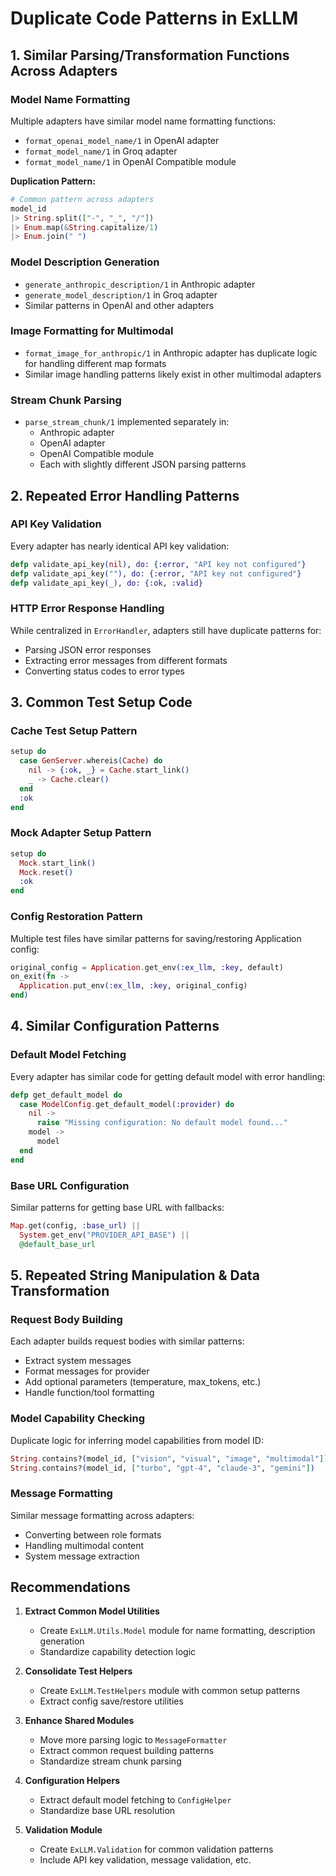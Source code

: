 # Duplicate Code Patterns in ExLLM

## 1. Similar Parsing/Transformation Functions Across Adapters

### Model Name Formatting
Multiple adapters have similar model name formatting functions:
- `format_openai_model_name/1` in OpenAI adapter
- `format_model_name/1` in Groq adapter  
- `format_model_name/1` in OpenAI Compatible module

**Duplication Pattern:**
```elixir
# Common pattern across adapters
model_id
|> String.split(["-", "_", "/"])
|> Enum.map(&String.capitalize/1)
|> Enum.join(" ")
```

### Model Description Generation
- `generate_anthropic_description/1` in Anthropic adapter
- `generate_model_description/1` in Groq adapter
- Similar patterns in OpenAI and other adapters

### Image Formatting for Multimodal
- `format_image_for_anthropic/1` in Anthropic adapter has duplicate logic for handling different map formats
- Similar image handling patterns likely exist in other multimodal adapters

### Stream Chunk Parsing
- `parse_stream_chunk/1` implemented separately in:
  - Anthropic adapter
  - OpenAI adapter
  - OpenAI Compatible module
  - Each with slightly different JSON parsing patterns

## 2. Repeated Error Handling Patterns

### API Key Validation
Every adapter has nearly identical API key validation:
```elixir
defp validate_api_key(nil), do: {:error, "API key not configured"}
defp validate_api_key(""), do: {:error, "API key not configured"}
defp validate_api_key(_), do: {:ok, :valid}
```

### HTTP Error Response Handling
While centralized in `ErrorHandler`, adapters still have duplicate patterns for:
- Parsing JSON error responses
- Extracting error messages from different formats
- Converting status codes to error types

## 3. Common Test Setup Code

### Cache Test Setup Pattern
```elixir
setup do
  case GenServer.whereis(Cache) do
    nil -> {:ok, _} = Cache.start_link()
    _ -> Cache.clear()
  end
  :ok
end
```

### Mock Adapter Setup Pattern
```elixir
setup do
  Mock.start_link()
  Mock.reset()
  :ok
end
```

### Config Restoration Pattern
Multiple test files have similar patterns for saving/restoring Application config:
```elixir
original_config = Application.get_env(:ex_llm, :key, default)
on_exit(fn ->
  Application.put_env(:ex_llm, :key, original_config)
end)
```

## 4. Similar Configuration Patterns

### Default Model Fetching
Every adapter has similar code for getting default model with error handling:
```elixir
defp get_default_model do
  case ModelConfig.get_default_model(:provider) do
    nil ->
      raise "Missing configuration: No default model found..."
    model ->
      model
  end
end
```

### Base URL Configuration
Similar patterns for getting base URL with fallbacks:
```elixir
Map.get(config, :base_url) || 
  System.get_env("PROVIDER_API_BASE") || 
  @default_base_url
```

## 5. Repeated String Manipulation & Data Transformation

### Request Body Building
Each adapter builds request bodies with similar patterns:
- Extract system messages
- Format messages for provider
- Add optional parameters (temperature, max_tokens, etc.)
- Handle function/tool formatting

### Model Capability Checking
Duplicate logic for inferring model capabilities from model ID:
```elixir
String.contains?(model_id, ["vision", "visual", "image", "multimodal"])
String.contains?(model_id, ["turbo", "gpt-4", "claude-3", "gemini"])
```

### Message Formatting
Similar message formatting across adapters:
- Converting between role formats
- Handling multimodal content
- System message extraction

## Recommendations

1. **Extract Common Model Utilities**
   - Create `ExLLM.Utils.Model` module for name formatting, description generation
   - Standardize capability detection logic

2. **Consolidate Test Helpers**
   - Create `ExLLM.TestHelpers` module with common setup patterns
   - Extract config save/restore utilities

3. **Enhance Shared Modules**
   - Move more parsing logic to `MessageFormatter`
   - Extract common request building patterns
   - Standardize stream chunk parsing

4. **Configuration Helpers**
   - Extract default model fetching to `ConfigHelper`
   - Standardize base URL resolution

5. **Validation Module**
   - Create `ExLLM.Validation` for common validation patterns
   - Include API key validation, message validation, etc.